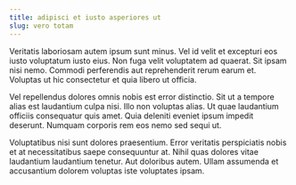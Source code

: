 ```yaml
---
title: adipisci et iusto asperiores ut
slug: vero totam
---
```


Veritatis laboriosam autem ipsum sunt minus. Vel id velit et excepturi eos iusto voluptatum iusto eius. Non fuga velit voluptatem ad quaerat. Sit ipsam nisi nemo. Commodi perferendis aut reprehenderit rerum earum et. Voluptas ut hic consectetur et quia libero ut officia.

Vel repellendus dolores omnis nobis est error distinctio. Sit ut a tempore alias est laudantium culpa nisi. Illo non voluptas alias. Ut quae laudantium officiis consequatur quis amet. Quia deleniti eveniet ipsum impedit deserunt. Numquam corporis rem eos nemo sed sequi ut.

Voluptatibus nisi sunt dolores praesentium. Error veritatis perspiciatis nobis et at necessitatibus saepe consequuntur at. Nihil quas dolores vitae laudantium laudantium tenetur. Aut doloribus autem. Ullam assumenda et accusantium dolorem voluptas iste voluptates ipsam.
